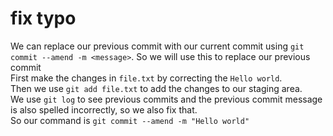 # fix typo
We can replace our previous commit with our current commit using `git commit --amend -m <message>`. So we will use this to replace our previous commit<br/>
First make the changes in `file.txt` by correcting the `Hello world`.<br/>
Then we use `git add file.txt` to add the changes to our staging area.<br/>
We use `git log` to see previous commits and the previous commit message is also spelled incorrectly, so we also fix that.<br/>
So our command is `git commit --amend -m "Hello world"`